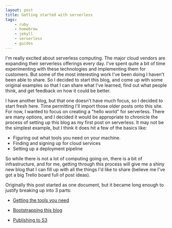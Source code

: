 ```yaml
---
layout: post
title: Getting started with serverless
tags:
    - ruby
    - homebrew
    - jekyll
    - serverless
    - guides    
---
```

I'm really excited about serverless computing.  The major cloud vendors are expanding their serverless offerings every day.  I've spent quite a bit of time experimenting with these technologies and implementing them for customers.  But some of the most interesting work I've been doing I haven't been able to share.  So I decided to start this blog, and come up with some original examples so that I can share what I've learned, find out what people think, and get feedback on how it could be better.

I have another blog, but that one doesn't have much focus, so I decided to start fresh here.  Time permitting I'll import those older posts onto this site.  For now, I wanted to focus on creating a "hello world" for serverless.  There are many options, and I decided it would be appropriate to chronicle the process of setting up this blog as my first post on serverless.  It may not be the simplest example, but I think it does hit a few of the basics like: 

   * Figuring out what tools you need on your machine.  
   * Finding and signing up for cloud services
   * Setting up a deployment pipeline
   
So while there is not a lot of computing going on, there is a bit of infrastructure, and for me, getting through this process will give me a shiny new blog that I can fill up with all the things I'd like to share (believe me I've got a big Trello board full of post ideas).

Originally this post started as one document, but it became long enough to justify breaking up into 3 parts:
   
   * [Getting the tools you need](/guides/hello-world/getting-tools.html)
   
   * [Bootstrapping this blog](/guides/hello-world/bootstrapping-this-blog-with-jekyll.html)
   
   * [Publishing to S3](/guides/hello-world/publish-jekyll-site-to-s3-with-circleci.html)